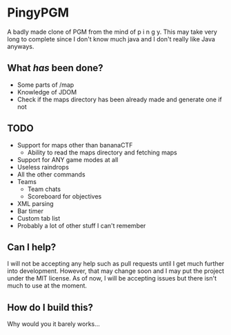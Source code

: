 PingyPGM
========
A badly made clone of PGM from the mind of p i n g y. This may take very long to complete since I don't know much java and I don't really like Java anyways.

What *has* been done?
---------------------
 - Some parts of /map
 - Knowledge of JDOM
 - Check if the maps directory has been already made and generate one if not

TODO
------------------------
 - Support for maps other than bananaCTF
   - Ability to read the maps directory and fetching maps
 - Support for ANY game modes at all
 - Useless raindrops
 - All the other commands
 - Teams
   - Team chats
   - Scoreboard for objectives
 - XML parsing
 - Bar timer
 - Custom tab list
 - Probably a lot of other stuff I can't remember
 
Can I help?
-----------
I will not be accepting any help such as pull requests until I get much further into development. However, that may change soon and I may put the project under the MIT license. As of now, I will be accepting issues but there isn't much to use at the moment.

How do I build this?
--------------------
Why would you it barely works...


